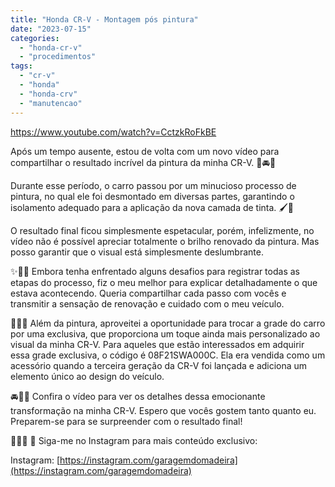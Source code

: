 ```yaml
---
title: "Honda CR-V - Montagem pós pintura"
date: "2023-07-15"
categories: 
  - "honda-cr-v"
  - "procedimentos"
tags: 
  - "cr-v"
  - "honda"
  - "honda-crv"
  - "manutencao"
---
```


https://www.youtube.com/watch?v=CctzkRoFkBE

Após um tempo ausente, estou de volta com um novo vídeo para compartilhar o resultado incrível da pintura da minha CR-V. 🎥🚘💫

<!--more-->

Durante esse período, o carro passou por um minucioso processo de pintura, no qual ele foi desmontado em diversas partes, garantindo o isolamento adequado para a aplicação da nova camada de tinta. 🖌️🚧

O resultado final ficou simplesmente espetacular, porém, infelizmente, no vídeo não é possível apreciar totalmente o brilho renovado da pintura. Mas posso garantir que o visual está simplesmente deslumbrante.

✨🎨💯 Embora tenha enfrentado alguns desafios para registrar todas as etapas do processo, fiz o meu melhor para explicar detalhadamente o que estava acontecendo. Queria compartilhar cada passo com vocês e transmitir a sensação de renovação e cuidado com o meu veículo.

🎥🔧🚗 Além da pintura, aproveitei a oportunidade para trocar a grade do carro por uma exclusiva, que proporciona um toque ainda mais personalizado ao visual da minha CR-V. Para aqueles que estão interessados em adquirir essa grade exclusiva, o código é 08F21SWA000C. Ela era vendida como um acessório quando a terceira geração da CR-V foi lançada e adiciona um elemento único ao design do veículo.

🚘🔩💫 Confira o vídeo para ver os detalhes dessa emocionante transformação na minha CR-V. Espero que vocês gostem tanto quanto eu. Preparem-se para se surpreender com o resultado final!

🎥🚗✨ 📲 Siga-me no Instagram para mais conteúdo exclusivo:

Instagram: [https://instagram.com/garagemdomadeira](https://instagram.com/garagemdomadeira)

